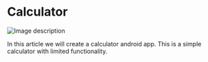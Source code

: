 # Calculator

![Image description](https://i.stack.imgur.com/4sfSo.png)

In this article we will create a calculator android app. This is a simple calculator with limited functionality.


